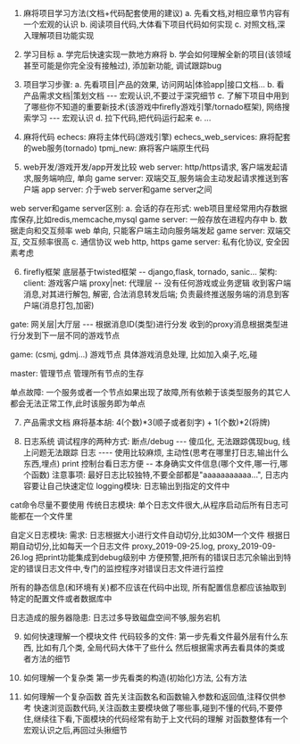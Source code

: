 1. 麻将项目学习方法(文档+代码配套使用的建议)
a. 先看文档,对相应章节内容有一个宏观的认识
b. 阅读项目代码,大体看下项目代码如何实现
c. 对照文档,深入理解项目功能实现

2. 学习目标
a. 学完后快速实现一款地方麻将
b. 学会如何理解全新的项目(该领域甚至可能是你完全没有接触过), 添加新功能, 调试跟踪bug

3. 项目学习步骤:
a. 先看项目|产品的效果, 访问网站|体验app|接口文档...
b. 看产品需求文档|策划文档  --- 宏观认识,不要过于深究细节
c. 了解下项目中用到了哪些你不知道的重要新技术(该游戏中firefly游戏引擎/tornado框架), 网络搜索学习 --- 宏观认识
d. 拉下代码,把代码运行起来
e. ...


4. 麻将代码
echecs: 麻将主体代码(游戏引擎)
echecs_web_services: 麻将配套的web服务(tornado)
tpmj_new: 麻将客户端原生代码

5. web开发/游戏开发/app开发比较
web server: http/https请求, 客户端发起请求,服务端响应, 单向
game server: 双端交互,服务端会主动发起请求推送到客户端
app server: 介于web server和game server之间

web server和game server区别:
a. 会话的存在形式:
   web项目里经常用内存数据库保存,比如redis,memcache,mysql
   game server: 一般存放在进程内存中
b. 数据走向和交互频率
	web 单向, 只能客户端主动向服务端发起
	game server: 双端交互, 交互频率很高
c. 通信协议
	web http, https
	game server: 私有化协议, 安全因素考虑

6. firefly框架
底层基于twisted框架  -- django,flask, tornado, sanic...
架构:
client: 游戏客户端
proxy|net: 代理层  --  没有任何游戏或业务逻辑
	收到客户端消息,对其进行解包, 解密,  合法消息转发后端;
	负责最终推送服务端的消息到客户端(消息打包,加密)

gate: 网关层|大厅层    --- 根据消息ID(类型)进行分发
	收到的proxy消息根据类型进行分发到下一层不同的游戏节点

game: (csmj, gdmj...)  游戏节点
	具体游戏消息处理, 比如加入桌子,吃,碰

master: 管理节点
	管理所有节点的生存


单点故障: 一个服务或者一个节点如果出现了故障,所有依赖于该类型服务的其它人都会无法正常工作,此时该服务即为单点


7. 产品需求文档
麻将基本胡:  4(个数)*3(顺子或者刻字) + 1(个数)*2(将牌)


8. 日志系统
调试程序的两种方式:
断点/debug   --- 傻瓜化, 无法跟踪偶现bug, 线上问题无法跟踪
日志    ---- 使用比较麻烦, 主动性(思考在哪里打日志,输出什么东西,埋点) 
print 控制台看日志方便  -- 本身确实文件信息(哪个文件,哪一行,哪个函数)
		注意事项:
			最好日志比较独特,不要全部都是"aaaaaaaaaaa...", 日志内容要让自己快速定位
logging模块:
	日志输出到指定的文件中

cat命令尽量不要使用
传统日志模块: 
	单个日志文件很大,从程序启动后所有日志可能都在一个文件里

自定义日志模块:
	需求:
	日志根据大小进行文件自动切分,比如30M一个文件
	根据日期自动切分,比如每天一个日志文件  proxy_2019-09-25.log, proxy_2019-09-26.log
	把print功能集成到debug级别中
	方便预警,把所有的错误日志冗余输出到特定的错误日志文件中,专门的监控程序对错误日志文件进行监控

所有的静态信息(和环境有关)都不应该在代码中出现, 所有配置信息都应该抽取到特定的配置文件或者数据库中

日志造成的服务器隐患: 日志过多导致磁盘空间不够,服务宕机


9. 如何快速理解一个模块文件
代码较多的文件:
	第一步先看文件最外层有什么东西, 比如有几个类, 全局代码大体干了些什么
	然后根据需求再去看具体的类或者方法的细节

10. 如何理解一个复杂类
	第一步先看类的构造(初始化)方法, 公有方法

11. 如何理解一个复杂函数
	首先关注函数名和函数输入参数和返回值,注释仅供参考
	快速浏览函数代码,关注函数主要模块做了哪些事,碰到不懂的代码,不要停住,继续往下看,下面模块的代码经常有助于上文代码的理解
	对函数整体有一个宏观认识之后,再回过头揪细节


	